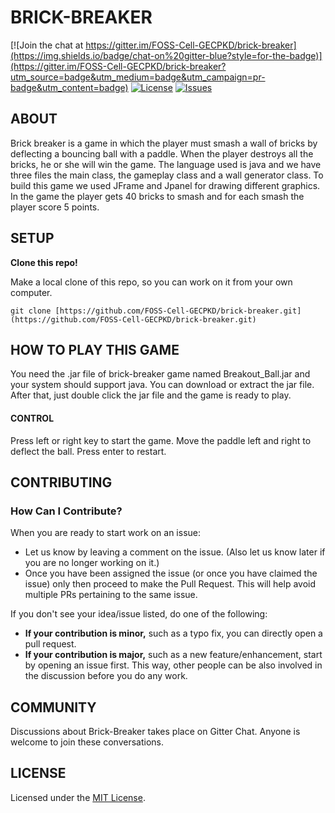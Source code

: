 # BRICK-BREAKER

[![Join the chat at https://gitter.im/FOSS-Cell-GECPKD/brick-breaker](https://img.shields.io/badge/chat-on%20gitter-blue?style=for-the-badge)](https://gitter.im/FOSS-Cell-GECPKD/brick-breaker?utm_source=badge&utm_medium=badge&utm_campaign=pr-badge&utm_content=badge)
[![License](https://img.shields.io/github/license/FOSS-Cell-GECPKD/brick-breaker?style=for-the-badge)](https://github.com/FOSS-Cell-GECPKD/brick-breaker/blob/main/LICENSE)
[![Issues](https://img.shields.io/github/issues/FOSS-Cell-GECPKD/brick-breaker?style=for-the-badge)](https://github.com/FOSS-Cell-GECPKD/brick-breaker/issues)



## ABOUT

Brick breaker is a game in which the player must smash a wall of bricks by deflecting a bouncing ball with a paddle. When the player destroys all the bricks, he or she will win the game. The language used is java and we have three files the main class, the gameplay class and a wall generator class. To build this game we used JFrame and Jpanel for drawing different graphics. In the game the player gets 40 bricks to smash and for each smash the player score 5 points.

## SETUP

**Clone this repo!**

Make a local clone of this repo, so you can work on it from your own computer.
```
git clone [https://github.com/FOSS-Cell-GECPKD/brick-breaker.git](https://github.com/FOSS-Cell-GECPKD/brick-breaker.git)
```
## HOW TO PLAY THIS GAME

You need the .jar file of brick-breaker game named Breakout_Ball.jar and your system should support java. You can download or extract the jar file. After that, just double click the jar file and the game is ready to play.

#### CONTROL
Press left or right key to start the game. Move the paddle left and right to deflect the ball. Press enter to restart.

## CONTRIBUTING

### How Can I Contribute?
When you are ready to start work on an issue:

- Let us know by leaving a comment on the issue. (Also let us know later if you are no longer working on it.)
- Once you have been assigned the issue (or once you have claimed the issue) only then proceed to make the Pull Request. This will help avoid multiple PRs pertaining to the same issue.

If you don't see your idea/issue listed, do one of the following:
* **If your contribution is minor,** such as a typo fix, you can directly open a pull request.
* **If your contribution is major,** such as a new feature/enhancement, start by opening an issue first. This way, other people can be also involved in the discussion before you do any work.

## COMMUNITY

Discussions about Brick-Breaker takes place on Gitter Chat. Anyone is welcome to join these conversations.

## LICENSE

Licensed under the  [MIT License](LICENSE).
